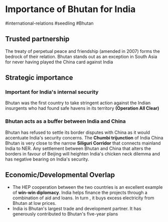 # Importance of Bhutan for India
#international-relations #seedling  #Bhutan 
## Trusted partnership
The treaty of perpetual peace and friendship (amended in 2007) forms the bedrock of their relation. Bhutan stands out as an exception in South Asia for never having played the China card against India
## Strategic importance
### Important for India's internal security
Bhutan was the first country to take stringent action against the Indian insurgents who had found safe havens in its territory **(Operation All Clear)**
### Bhutan acts as a buffer between India and China
Bhutan has refused to settle its border disputes with China as it would accentuate India's security concerns. The **Chumbi trijunction** of India China Bhutan is very close to the narrow **Siliguri Corridor** that connects mainland India to NER. Any settlement between Bhutan and China that alters the borders in favour of Beijing will heighten India's chicken neck dilemma and has negative bearing on India's security.
## Economic/Developmental Overlap
- The HEP cooperation between the two countries is an excellent example of **win-win diplomacy**. India helps finance the projects through a combination of aid and loans. In turn , it buys excess electricity from Bhutan at low prices.
- India is Bhutan's largest trade and development partner. It has generously contributed to Bhutan's five-year plans

 